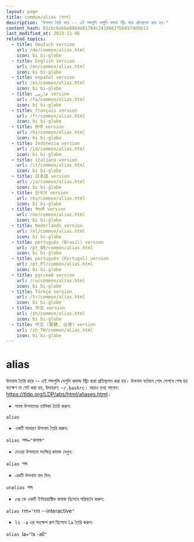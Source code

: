 ```yaml
---
layout: page
title: common/alias (বাংলা)
description: "উপনাম তৈরি করে -- এই শব্দগুলি যেগুলি কমান্ড স্ট্রিং দ্বারা প্রতিস্থাপন করা হয়।"
content_hash: 01cbc6ebbe8864e81784c2418662fbb857dd5613
last_modified_at: 2023-11-06
related_topics:
  - title: Deutsch version
    url: /de/common/alias.html
    icon: bi bi-globe
  - title: English version
    url: /en/common/alias.html
    icon: bi bi-globe
  - title: español version
    url: /es/common/alias.html
    icon: bi bi-globe
  - title: فارسی version
    url: /fa/common/alias.html
    icon: bi bi-globe
  - title: français version
    url: /fr/common/alias.html
    icon: bi bi-globe
  - title: हिन्दी version
    url: /hi/common/alias.html
    icon: bi bi-globe
  - title: Indonesia version
    url: /id/common/alias.html
    icon: bi bi-globe
  - title: italiano version
    url: /it/common/alias.html
    icon: bi bi-globe
  - title: 日本語 version
    url: /ja/common/alias.html
    icon: bi bi-globe
  - title: 한국어 version
    url: /ko/common/alias.html
    icon: bi bi-globe
  - title: नेपाली version
    url: /ne/common/alias.html
    icon: bi bi-globe
  - title: Nederlands version
    url: /nl/common/alias.html
    icon: bi bi-globe
  - title: português (Brasil) version
    url: /pt_BR/common/alias.html
    icon: bi bi-globe
  - title: português (Portugal) version
    url: /pt_PT/common/alias.html
    icon: bi bi-globe
  - title: русский version
    url: /ru/common/alias.html
    icon: bi bi-globe
  - title: Türkçe version
    url: /tr/common/alias.html
    icon: bi bi-globe
  - title: 中文 version
    url: /zh/common/alias.html
    icon: bi bi-globe
  - title: 中文 (繁體, 台灣) version
    url: /zh_TW/common/alias.html
    icon: bi bi-globe
---
```

# alias

উপনাম তৈরি করে -- এই শব্দগুলি যেগুলি কমান্ড স্ট্রিং দ্বারা প্রতিস্থাপন করা হয়।
উপনাম বর্তমান শেল সেশনে শেষ হয় যতক্ষণ না সেট করা হয়, উদাহরণ: `~/.bashrc`।
আরও তথ্য পাবেন: <https://tldp.org/LDP/abs/html/aliases.html>।

- সমস্ত উপনামের তালিকা তৈরি করুন:

`alias`

- একটি সাধারণ উপনাম তৈরি করুন:

`alias `<span class="tldr-var badge badge-pill bg-dark-lm bg-white-dm text-white-lm text-dark-dm font-weight-bold">শব্দ</span>`="`<span class="tldr-var badge badge-pill bg-dark-lm bg-white-dm text-white-lm text-dark-dm font-weight-bold">কমান্ড</span>`"`

- দেওয়া উপনামে সংক্ষিপ্ত কমান্ড দেখুন:

`alias `<span class="tldr-var badge badge-pill bg-dark-lm bg-white-dm text-white-lm text-dark-dm font-weight-bold">শব্দ</span>

- একটি উপনাম বাদ দিন:

`unalias `<span class="tldr-var badge badge-pill bg-dark-lm bg-white-dm text-white-lm text-dark-dm font-weight-bold">শব্দ</span>

- `rm` কে একটি ইন্টারয়াক্টিভ কমান্ড হিসেবে পরিবর্তন করুন:

`alias `<span class="tldr-var badge badge-pill bg-dark-lm bg-white-dm text-white-lm text-dark-dm font-weight-bold">rm</span>`="`<span class="tldr-var badge badge-pill bg-dark-lm bg-white-dm text-white-lm text-dark-dm font-weight-bold">rm --interactive</span>`"`

- `ls -a` এর সংক্ষেপ রূপ হিসেবে `la` তৈরি করুন:

`alias `<span class="tldr-var badge badge-pill bg-dark-lm bg-white-dm text-white-lm text-dark-dm font-weight-bold">la</span>`="`<span class="tldr-var badge badge-pill bg-dark-lm bg-white-dm text-white-lm text-dark-dm font-weight-bold">ls -all</span>`"`
